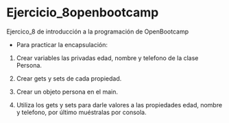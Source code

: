 # Ejercicio_8openbootcamp

Ejercico_8 de introducción a la programación de OpenBootcamp

* Para practicar la encapsulación:

1. Crear variables las privadas edad, nombre y telefono de la clase Persona.

2. Crear gets y sets de cada propiedad.

3. Crear un objeto persona en el main.

4. Utiliza los gets y sets para darle valores a las propiedades edad, nombre y telefono, por último muéstralas por consola.

